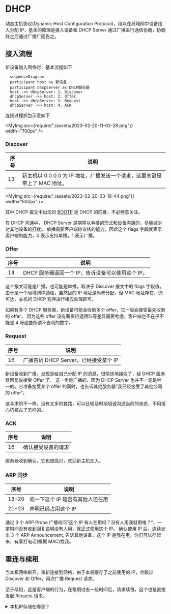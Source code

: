 # DHCP

动态主机协议(Dynamic Host Configuration Protocol)，用以在局域网中设备接入分配 IP，基本的原理是接入设备和 DHCP Server 通过广播进行通信协商，协商好之后通过广播广而告之。

## 接入流程

新设备加入网络时，基本流程如下

```mermaid
  sequenceDiagram
  participant host as 新设备
  participant dhcpServer as DHCP服务器
  host ->> dhcpServer: 1. Discover
  dhcpServer ->> host: 2. Offer
  host ->> dhcpServer: 3. Request
  dhcpServer ->> host: 4. ACK
```

连接过程抓包示意如下

<MyImg src={require("./assets/2023-02-20-11-02-28.png")} width="700px" />

### Discover

| 序号 | 说明                                                                       |
| ---- | -------------------------------------------------------------------------- |
| 13   | 新主机以 0.0.0.0 为 IP 地址，广播发送一个请求，这里关键是带上了 MAC 地址。 |

<MyImg src={require("./assets/2023-02-20-03-18-44.png")} width="600px" />

其中 DHCP 报文中出现的 [BOOTP](https://baike.baidu.com/item/BOOTP/610878?fr=aladdin) 是 DHCP 的前身，不必特意关注。

在 DHCP 沟通中， DHCP Server 是期望以单播的形式和设备沟通的，尽量减少对其他设备的打扰。
单播需要客户端协议栈的能力，因此这个 flags 字段就表示客户端的能力，0 表示支持单播，1 表示广播。

### Offer

| 序号 | 说明                                              |
| ---- | ------------------------------------------------- |
| 14   | DHCP 服务器返回一个 IP，告诉设备可以使用这个 IP。 |

这个报文可能是广播，也可能是单播，取决于 Discover 报文中的 flags 字段值。
由于是一个局域网中通信，虽然目的 IP 地址是尚未分配，但 MAC 地址存在，仍可达，主机的 DHCP 程序进行相应处理即可。

如果有多个 DHCP 服务器，新设备可能会收到多个 offer，它一般会接受最先收到的 offer，
因为这些 offer 没有薪资待遇团队等差异需要考虑，客户端也不在乎不能是 4 呀这些所谓不吉利的数字。

### Request

| 序号 | 说明                                  |
| ---- | ------------------------------------- |
| 16   | 广播告诉 DHCP Server，已经接受某个 IP |

新设备收到广播，发现是给自己分配 IP 的消息，很愉快地接收了，给 DHCP 服务器回复说接受 Offer 了。
这一步是广播的，因为 DHCP Server 也并不一定是唯一的。它准备接受某个 offer 的同时，也告诉其他服务器”我已经接受了其他公司的 offer“。

这与求职不一样，没有太多的套路，可以比较及时地坦诚沟通当前的状态，不用担心坑被占了怎样的。

<!-- 需要告诉其他 Server，它已经接受某个公司提供的 Offer 了。 -->

### ACK

| 序号 | 说明               |
| ---- | ------------------ |
| 16   | 确认接受设备的请求 |

服务器收到确认，它也很高兴，欢迎新主机加入。

### ARP 同步

| 序号  | 说明                             |
| ----- | -------------------------------- |
| 18-20 | 问一下这个 IP 是否有其他人还在用 |
| 21-23 | 声明已经占用这个 IP              |

通过 3 个 ARP Probe 广播询问”这个 IP 有人在用吗？没有人用我就用咯？“，一定时间没有收到回复说明没有人用，就正式使用这个 IP。
确认使用 IP 后，连续发出 3 个 ARP Announcement, 告诉其他设备，这个 IP 是我在用，你们可以存起来，有事打电话(根据 MAC)找我。

## 重连与续租

当本机网络断开，重新连接到网络，由于本机缓存了之前使用的 IP，会跳过 Discover 和 Offer，再次广播 Request 请求。

至于续租，这是客户端的行为，在租期过去一段时间后，请求续租，这个也是直接发起 Request 请求。

<details>
  <summary>本机IP存储在哪里？</summary>
  <div></div>
</details>

